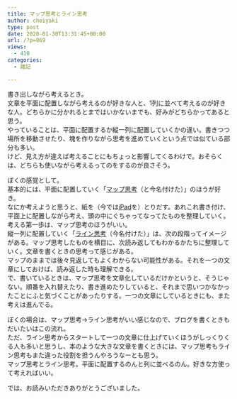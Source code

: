 ```yaml
---
title: マップ思考とライン思考
author: choiyaki
type: post
date: 2020-01-30T13:31:45+00:00
url: /?p=869
views:
  - 410
categories:
  - 雑記

---
```

書き出しながら考えるとき。  
文章を平面に配置しながら考えるのが好きな人と、1列に並べて考えるのが好きな人。どちらかに分かれるとまではいかないまでも、好みがどちらかってあると思う。  
やっていることは、平面に配置するか縦一列に配置していくかの違い。書きつつ場所を移動させたり、塊を作りながら思考を進めていくという点では似ている部分も多い。  
けど、見え方が違えば考えることにもちょっと影響してくるわけで。おそらくは、どちらも使いながら考えるってのをするのが良さそう。

ぼくの感覚として。  
基本的には、平面に配置していく「[マップ思考][1]（と今名付けた）」のほうが好き。  
なにか考えようと思うと、紙を（今では[iPad][2]を）とりだす。あれこれ書き付け、平面上に配置しながら考え、頭の中にぐちゃってなってたものを整理していく。  
考える第一歩は、マップ思考のほうがいい。  
縦一列に配置していく「[ライン思考][3]（今名付けた）」は、次の段階ってイメージがある。マップ思考したものを横目に、次読み返してもわかるかたちに整理していく。文章を書くときの思考って感じがある。  
マップのままでは後々見返してもよくわからない可能性がある。それを一つの文章にしておけば、読み返した時も理解できる。  
で、書いているときは、マップ思考を文章化しているだけかというと、そうじゃない。順番を入れ替えたり、書き進めたりしていると、それまで思いつかなかったことにふと気づくことがあったりする。一つの文章にしているときにも、また考えは進んでる。

ぼくの場合は、マップ思考→ライン思考がいい感じなので、ブログを書くときもだいたいはこの流れ。  
ただ、ライン思考からスタートして一つの文章に仕上げていくほうがしっくりくる人も多いと思うし、本のような大きな文章を書くときには、マップ思考もライン思考もまた違った役割を担うんやろうなーとも思う。  
マップ思考とライン思考。平面に配置するのんと列に並べるのん。好きな方使って考えればいい。

では、お読みいただきありがとうございました。

 [1]: https://scrapbox.io/choiyaki-hondana/%E3%83%9E%E3%83%83%E3%83%97%E6%80%9D%E8%80%83
 [2]: https://scrapbox.io/choiyaki-hondana/iPad
 [3]: https://scrapbox.io/choiyaki-hondana/%E3%83%A9%E3%82%A4%E3%83%B3%E6%80%9D%E8%80%83